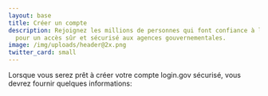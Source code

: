 ```yaml
---
layout: base
title: Créer un compte
description: Rejoignez les millions de personnes qui font confiance à login.gov
  pour un accès sûr et sécurisé aux agences gouvernementales.
image: /img/uploads/header@2x.png
twitter_card: small
---
```

Lorsque vous serez prêt à créer votre compte login.gov sécurisé, vous devrez fournir quelques informations: